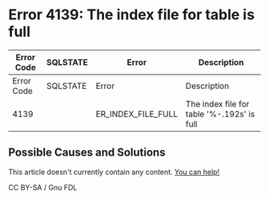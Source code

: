 # Error 4139: The index file for table is full

| Error Code | SQLSTATE | Error                 | Description                                |
| ---------- | -------- | --------------------- | ------------------------------------------ |
| Error Code | SQLSTATE | Error                 | Description                                |
| 4139       |          | ER\_INDEX\_FILE\_FULL | The index file for table '%-.192s' is full |

## Possible Causes and Solutions

This article doesn't currently contain any content. [You can help!](../../../../../../en/writing-and-editing-knowledge-base-articles/)

CC BY-SA / Gnu FDL
